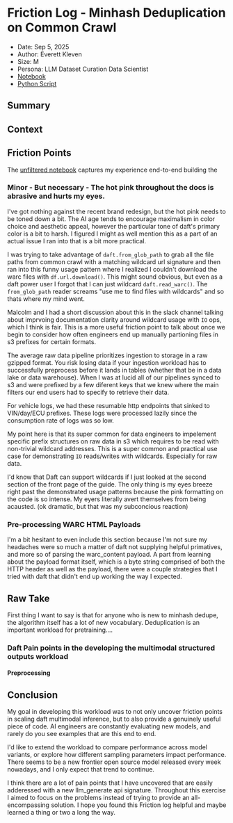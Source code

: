 # Friction Log - Minhash Deduplication on Common Crawl

- Date: Sep 5, 2025
- Author: Everett Kleven
- Size: M
- Persona: LLM Dataset Curation Data Scientist
- [Notebook](/workload/minhash_dedupe_common_crawl.ipynb)
- [Python Script](/workload/structured_outputs_workload.py)
  
## Summary


## Context

## Friction Points
The [unfiltered notebook](daft-structured-outputs/friction/full_notebook_unfiltered.ipynb) captures my experience end-to-end building the 

### Minor - But necessary - The hot pink throughout the docs is abrasive and hurts my eyes. 
I've got nothing against the recent brand redesign, but the hot pink needs to be toned down a bit. The AI age tends to encourage maximalism in color choice and aesthetic appeal, however the particular tone of daft's primary color is a bit to harsh. I figured I might as well mention this as a part of an actual issue I ran into that is a bit more practical. 

I was trying to take advantage of `daft.from_glob_path` to grab all the file paths from common crawl with a matching wildcard url signature and then ran into this funny usage pattern where I realized I couldn't download the warc files with `df.url.download()`. This might sound obvious, but even as a daft power user I forgot that I can just wildcard `daft.read_warc()`. The `from_glob_path` reader screams "use me to find files with wildcards" and so thats where my mind went. 

Malcolm and I had a short discussion about this in the slack channel talking about imprvoing documentation clarity around wildcard usage with `IO` ops, which I think is fair. This is a more useful friction point to talk about once we begin to consider how often engineers end up manually partioning files in s3 prefixes for certain formats. 

The average raw data pipeline prioritizes ingestion to storage in a raw gzipped format. You risk losing data if your ingestion workload has to successfully preprocess before it lands in tables (whether that be in a data lake or data warehouse). When I was at lucid all of our pipelines synced to s3 and were prefixed by a few diferent keys that we knew where the main filters our end users had to specify to retrieve their data. 

For vehicle logs, we had these resumable http endpoints that sinked to VIN/day/ECU prefixes. These logs were processed lazily since the consumption rate of logs was so low. 

My point here is that its super common for data engineers to impelement specific prefix structures on raw data in s3 which requires to be read with non-trivial wildcard addresses. This is a super common and practical use case for demonstrating `IO` reads/writes with wildcards. Especially for raw data. 

I'd know that Daft can support wildcards if I just looked at the second section of the front page of the guide. The only thing is my eyes breeze right past the demonstrated usage patterns because the pink formatting on the code is so intense. My eyers literally avert themselves from being acausted. (ok dramatic, but that was my subconcious reaction)

### Pre-processing WARC HTML Payloads 

I'm a bit hesitant to even include this section because I'm not sure my headaches were so much a matter of daft not supplying helpful primatives, and more so  of parsing the warc_content payload. A part from learning about the payload format itself, which is a byte string comprised of both the HTTP header as well as the payload, there were a couple strategies that I tried with daft that didn't end up working the way I expected. 
 
## Raw Take

First thing I want to say is that for anyone who is new to minhash dedupe, the algorithm itself has a lot of new vocabulary. Deduplication is an important workload for pretraining....

### Daft Pain points in the developing the multimodal structured outputs workload

#### Preprocessing



## Conclusion

My goal in developing this workload was to not only uncover friction points in scaling daft multimodal inference, but to also provide a genuinely useful piece of code. AI engineers are constantly evaluating new models, and rarely do you see examples that are this end to end.

I'd like to extend the workload to compare performance across model variants, or explore how different sampling parameters impact performance. There seems to be a new frontier open source model released every week nowadays, and I only expect that trend to continue.

I think there are a lot of pain points that I have uncovered that are easily adderessed with a new llm_generate api signature. Throughout this exercise I aimed to focus on the problems instead of trying to provide an all-encompassing solution. I hope you found this Friction log helpful and maybe learned a thing or two a long the way.